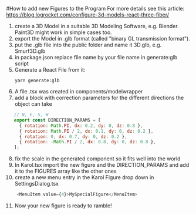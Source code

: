 #How to add new Figures to the Program
For more details see this article: https://blog.logrocket.com/configure-3d-models-react-three-fiber/
1. create a 3D Model in a suitable 3D Modeling Software, e.g. Blender. Paint3D might work in simple cases too.
2. export the Model in .glb format (called "binary GL transmission format").
3. put the .glb file into the public folder and name it <FigureType>3D.glb, e.g. Smurf3D.glb
4. in package.json replace file name by your file name in generate:glb script
5. Generate a React File from it:
    ```
   yarn generate:glb
    ```
6. A file <myfilename>.tsx was created in components/modelwrapper
7. add a block with correction parameters for the different directions the object can take
```javascript 
   // N, E, S, W
   export const DIRECTION_PARAMS = [
     { rotation: Math.PI, dx: 0.2, dy: 0, dz: 0.8 },
     { rotation: Math.PI / 2, dx: 0.1, dy: 0, dz: 0.2 },
     { rotation: 0, dx: 0.7, dy: 0, dz: 0.2 },
     { rotation: -Math.PI / 2, dx: 0.8, dy: 0, dz: 0.8 },
   ];
```
8. fix the scale in the generated component so it fits well into the world
9. In Karol.tsx import the new figure and the DIRECTION_PARAMS and add it to the FIGURES array like the other ones
10. create a new menu entry in the Karol Figure drop down in SettingsDialog.tsx
```typescript jsx
    <MenuItem value={4}>MySpecialFigure</MenuItem>
```
11. Now your new figure is ready to ramble!
